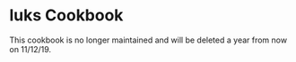luks Cookbook
=============
This cookbook is no longer maintained and will be deleted a year from now on 11/12/19.
